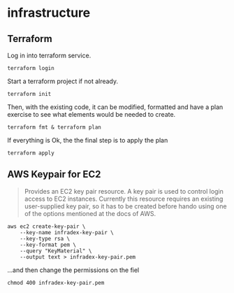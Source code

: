 # infrastructure

## Terraform

Log in into terraform service.

```shell
terraform login
```

Start a terraform project if not already.

```shell
terraform init
```

Then, with the existing code, it can be modified, formatted and have a plan exercise to see what elements would be needed to create.

```shell
terraform fmt & terraform plan
```

If everything is Ok, the the final step is to apply the plan

```shell
terraform apply
```

## AWS Keypair for EC2

> Provides an EC2 key pair resource. A key pair is used to control login access to EC2 instances. Currently this resource requires an existing user-supplied key pair, so it has to be created before hando using one of the options mentioned at the docs of AWS.

```shell
aws ec2 create-key-pair \
    --key-name infradex-key-pair \
    --key-type rsa \
    --key-format pem \
    --query "KeyMaterial" \
    --output text > infradex-key-pair.pem
```

...and then change the permissions on the fiel

```shell
chmod 400 infradex-key-pair.pem
```

